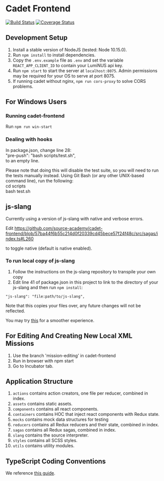 # Cadet Frontend 

[![Build Status](https://travis-ci.org/source-academy/cadet-frontend.svg?branch=master)](https://travis-ci.org/source-academy/cadet-frontend)
[![Coverage Status](https://coveralls.io/repos/github/source-academy/cadet-frontend/badge.svg?branch=travis)](https://coveralls.io/github/source-academy/cadet-frontend?branch=travis)

## Development Setup

1. Install a stable version of NodeJS (tested: Node 10.15.0).
2. Run `npm install` to install dependencies.
3. Copy the `.env.example` file as `.env` and set the variable `REACT_APP_CLIENT_ID`
   to contain your LumiNUS api key.
4. Run `npm start` to start the server at `localhost:8075`. Admin permissions may
   be required for your OS to serve at port 8075.
5. If running cadet without nginx, `npm run cors-proxy` to solve CORS problems.
   
## For Windows Users

### Running cadet-frontend
Run `npm run win-start`

### Dealing with hooks
In package.json, change line 28:\
"pre-push": "bash scripts/test.sh",\
to an empty line.

Please note that doing this will disable the test suite, so you will need to run the tests manually instead. Using Git Bash (or any other UNIX-based command line), run the following:\
cd scripts\
bash test.sh

## js-slang

Currently using a version of js-slang with native and verbose errors.

Edit https://github.com/source-academy/cadet-frontend/blob/57ba44f6b55c214d0f20339cd45bece57f24f48c/src/sagas/index.ts#L260

to toggle native (default is native enabled). 

### To run local copy of js-slang

1. Follow the instructions on the js-slang repository to transpile your own copy
2. Edit line 41 of package.json in this project to link to the directory of your js-slang and then run `npm install`:

`"js-slang": "file:path/to/js-slang",`

Note that this copies your files over, any future changes will not be reflected. 

You may try [this](https://medium.com/@alexishevia/the-magic-behind-npm-link-d94dcb3a81af) for a smoother experience.

## For Editing And Creating New Local XML Missions

1. Use the branch 'mission-editing' in cadet-frontend
2. Run in browser with npm start
2. Go to Incubator tab.

## Application Structure

1. `actions` contains action creators, one file per reducer, combined in index.
2. `assets` contains static assets.
3. `components` contains all react components.
4. `containers` contains HOC that inject react components with Redux state.
5. `mocks` contains mock data structures for testing
6. `reducers` contains all Redux reducers and their state, combined in index.
7. `sagas` contains all Redux sagas, combined in index.
8. `slang` contains the source interpreter.
9. `styles` contains all SCSS styles.
10. `utils` contains utility modules.

## TypeScript Coding Conventions

We reference [this guide](https://github.com/piotrwitek/react-redux-typescript-guide).
